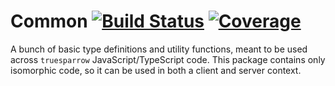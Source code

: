 # Common [![Build Status](https://travis-ci.org/truesparrow/common-js.svg?branch=master)](https://travis-ci.org/truesparrow/common-js) [![Coverage](https://codecov.io/gh/truesparrow/common-js/branch/master/graph/badge.svg)](https://codecov.io/gh/truesparrow/common-js)

A bunch of basic type definitions and utility functions, meant to be used across `truesparrow` JavaScript/TypeScript code. This package contains only isomorphic code, so it can be used in both a client and server context.
